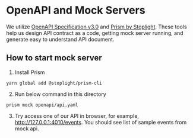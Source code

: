 # OpenAPI and Mock Servers
We utilize [OpenAPI Specification v3.0](https://swagger.io/specification/) and [Prism by Stoplight](https://github.com/stoplightio/prism). These tools help us design API contract as a code, getting mock server running, and generate easy to understand API document.

## How to start mock server
1. Install Prism
```
yarn global add @stoplight/prism-cli
```
2. Run below command in this directory
```
prism mock openapi/api.yaml
```
3. Try access one of our API in browser, for example,  http://127.0.0.1:4010/events. You should see list of sample events from mock api.
